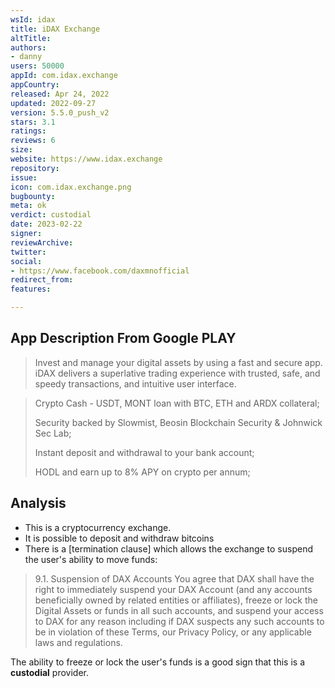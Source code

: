 ```yaml
---
wsId: idax
title: iDAX Exchange
altTitle: 
authors:
- danny
users: 50000
appId: com.idax.exchange
appCountry: 
released: Apr 24, 2022
updated: 2022-09-27
version: 5.5.0_push_v2
stars: 3.1
ratings: 
reviews: 6
size: 
website: https://www.idax.exchange
repository: 
issue: 
icon: com.idax.exchange.png
bugbounty: 
meta: ok
verdict: custodial
date: 2023-02-22
signer: 
reviewArchive: 
twitter: 
social:
- https://www.facebook.com/daxmnofficial
redirect_from: 
features: 

---
```


## App Description From Google PLAY

> Invest and manage your digital assets by using a fast and secure app.
iDAX delivers a superlative trading experience with trusted, safe, and speedy transactions, and intuitive user interface.

> Crypto Cash - USDT, MONT loan with BTC, ETH and ARDX collateral;
>
> Security backed by Slowmist, Beosin Blockchain Security & Johnwick Sec Lab;
>
> Instant deposit and withdrawal to your bank account;
>
> HODL and earn up to 8% APY on crypto per annum;

## Analysis 

- This is a cryptocurrency exchange.
- It is possible to deposit and withdraw bitcoins
- There is a [termination clause] which allows the exchange to suspend the user's ability to move funds:

> 9.1.    Suspension of DAX Accounts
> You agree that DAX shall have the right to immediately suspend your DAX Account (and any accounts beneficially owned by related entities or affiliates), freeze or lock the Digital Assets or funds in all such accounts, and suspend your access to DAX for any reason including if DAX suspects any such accounts to be in violation of these Terms, our Privacy Policy, or any applicable laws and regulations. 

The ability to freeze or lock the user's funds is a good sign that this is a **custodial** provider.
